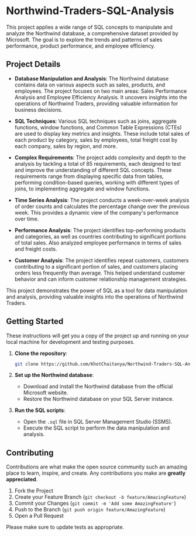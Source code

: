 # Northwind-Traders-SQL-Analysis
This project applies a wide range of SQL concepts to manipulate and analyze the Northwind database, a comprehensive dataset provided by Microsoft. The goal is to explore the trends and patterns of sales performance, product performance, and employee efficiency.


## Project Details
- **Database Manipulation and Analysis**: The Northwind database contains data on various aspects such as sales, products, and employees. The project focuses on two main areas: Sales Performance Analysis and Employee Efficiency Analysis. It uncovers insights into the operations of Northwind Traders, providing valuable information for business decisions.

- **SQL Techniques**: Various SQL techniques such as joins, aggregate functions, window functions, and Common Table Expressions (CTEs) are used to display key metrics and insights. These include total sales of each product by category, sales by employees, total freight cost by each company, sales by region, and more.

- **Complex Requirements**: The project adds complexity and depth to the analysis by tackling a total of 85 requirements, each designed to test and improve the understanding of different SQL concepts. These requirements range from displaying specific data from tables, performing condition-based queries, working with different types of joins, to implementing aggregate and window functions.

- **Time Series Analysis**: The project conducts a week-over-week analysis of order counts and calculates the percentage change over the previous week. This provides a dynamic view of the company's performance over time.

- **Performance Analysis**: The project identifies top-performing products and categories, as well as countries contributing to significant portions of total sales. Also analyzed employee performance in terms of sales and freight costs.

- **Customer Analysis**: The project identifies repeat customers, customers contributing to a significant portion of sales, and customers placing orders less frequently than average. This helped understand customer behavior and can inform customer relationship management strategies.

This project demonstrates the power of SQL as a tool for data manipulation and analysis, providing valuable insights into the operations of Northwind Traders.


## Getting Started
These instructions will get you a copy of the project up and running on your local machine for development and testing purposes.

1. **Clone the repository**:

    ```bash
    git clone https://github.com/KhotChaitanya/Northwind-Traders-SQL-Analysis.git
    ```

2. **Set up the Northwind database**:
    - Download and install the Northwind database from the official Microsoft website.
    - Restore the Northwind database on your SQL Server instance.

3. **Run the SQL scripts**:
    - Open the `.sql` file in SQL Server Management Studio (SSMS).
    - Execute the SQL script to perform the data manipulation and analysis.

## Contributing

Contributions are what make the open source community such an amazing place to learn, inspire, and create. Any contributions you make are **greatly appreciated**.

1. Fork the Project
2. Create your Feature Branch (`git checkout -b feature/AmazingFeature`)
3. Commit your Changes (`git commit -m 'Add some AmazingFeature'`)
4. Push to the Branch (`git push origin feature/AmazingFeature`)
5. Open a Pull Request

Please make sure to update tests as appropriate.

